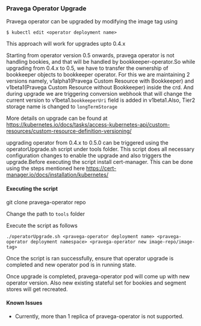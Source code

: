### Pravega Operator Upgrade
Pravega operator can be upgraded by modifying the image tag using
```
$ kubectl edit <operator deployment name>
```
This approach will work for upgrades upto 0.4.x

Starting from operator version 0.5 onwards, pravega operator is not handling bookies, and that will be handled by bookkeeper-operator.So while upgrading from 0.4.x to 0.5, we have to transfer the ownership of bookkeeper objects to bookkeeper operator. For this we are maintaining 2 versions namely, v1alpha1(Pravega Custom Resource with Bookkeeper) and v1beta1(Pravega Custom Resource without Bookkeeper) inside the crd.  And during upgrade we are triggering conversion webhook that will change the current version to v1beta1.`bookkeeperUri` field is added in v1beta1.Also, Tier2 storage name is changed to `longTermStorage`

More details on upgrade can be  found at  https://kubernetes.io/docs/tasks/access-kubernetes-api/custom-resources/custom-resource-definition-versioning/

upgrading operator  from 0.4.x to 0.5.0 can be triggered using the operatorUpgrade.sh script under tools folder. This script does all necessary configuration changes to enable the upgrade and also triggers the upgrade.Before executing the script install cert-manager. This can be done using the steps mentioned here https://cert-manager.io/docs/installation/kubernetes/

#### Executing the script
git clone pravega-operator repo

Change the path to `tools` folder

Execute the script as follows
```
./operatorUpgrade.sh <pravega-operator deployment name> <pravega-operator deployment namespace> <pravega-operator new image-repo/image-tag>

```
Once the script is ran successfully, ensure that operator upgrade is completed and new operator pod is in running state.

Once upgrade is completed, pravega-operator pod will come up with new operator version. Also new existing stateful set for bookies and segment stores will get recreated.

#### Known Issues
 - Currently, more than 1 replica of pravega-operator is not supported.
